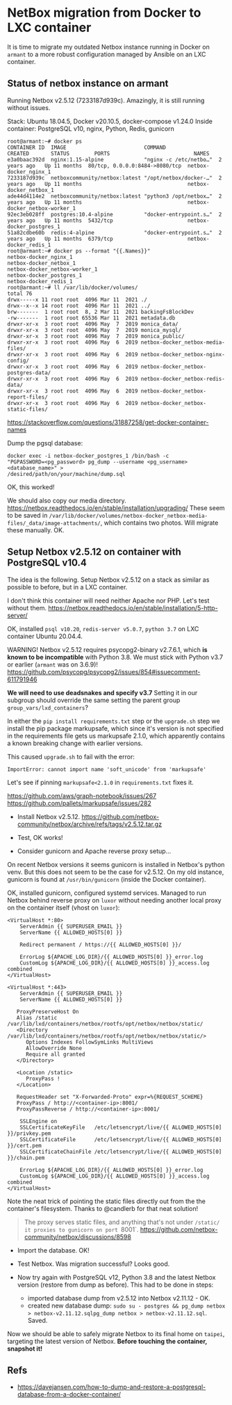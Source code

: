 # NetBox migration from Docker to LXC container

It is time to migrate my outdated Netbox instance running in Docker on `armant`
to a more robust configuration managed by Ansible on an LXC container.


## Status of netbox instance on armant

Running Netbox v2.5.12 (7233187d939c). Amazingly, it is still running
without issues.

Stack: Ubuntu 18.04.5, Docker v20.10.5, docker-compose v1.24.0
Inside container: PostgreSQL v10, nginx, Python, Redis, gunicorn

```
root@armant:~# docker ps 
CONTAINER ID  IMAGE                         COMMAND                 CREATED       STATUS        PORTS                           NAMES
e3a0baac392d  nginx:1.15-alpine             "nginx -c /etc/netbo…"  2 years ago   Up 11 months  80/tcp, 0.0.0.0:8484->8080/tcp  netbox-docker_nginx_1
7233187d939c  netboxcommunity/netbox:latest "/opt/netbox/docker-…"  2 years ago   Up 11 months                                  netbox-docker_netbox_1
ade44d4114e2  netboxcommunity/netbox:latest "python3 /opt/netbox…"  2 years ago   Up 11 months                                  netbox-docker_netbox-worker_1
92ec3eb028ff  postgres:10.4-alpine          "docker-entrypoint.s…"  2 years ago   Up 11 months  5432/tcp                        netbox-docker_postgres_1
51a82cdbe60b  redis:4-alpine                "docker-entrypoint.s…"  2 years ago   Up 11 months  6379/tcp                        netbox-docker_redis_1
root@armant:~# docker ps --format "{{.Names}}"
netbox-docker_nginx_1
netbox-docker_netbox_1
netbox-docker_netbox-worker_1
netbox-docker_postgres_1
netbox-docker_redis_1
root@armant:~# ll /var/lib/docker/volumes/
total 76
drwx-----x 11 root root  4096 Mar 11  2021 ./
drwx--x--x 14 root root  4096 Mar 11  2021 ../
brw-------  1 root root  8, 2 Mar 11  2021 backingFsBlockDev
-rw-------  1 root root 65536 Mar 11  2021 metadata.db
drwxr-xr-x  3 root root  4096 May  7  2019 monica_data/
drwxr-xr-x  3 root root  4096 May  7  2019 monica_mysql/
drwxr-xr-x  3 root root  4096 May  7  2019 monica_public/
drwxr-xr-x  3 root root  4096 May  6  2019 netbox-docker_netbox-media-files/
drwxr-xr-x  3 root root  4096 May  6  2019 netbox-docker_netbox-nginx-config/
drwxr-xr-x  3 root root  4096 May  6  2019 netbox-docker_netbox-postgres-data/
drwxr-xr-x  3 root root  4096 May  6  2019 netbox-docker_netbox-redis-data/
drwxr-xr-x  3 root root  4096 May  6  2019 netbox-docker_netbox-report-files/
drwxr-xr-x  3 root root  4096 May  6  2019 netbox-docker_netbox-static-files/
```
https://stackoverflow.com/questions/31887258/get-docker-container-names

Dump the pgsql database:
```
docker exec -i netbox-docker_postgres_1 /bin/bash -c
"PGPASSWORD=<pg_password> pg_dump --username <pg_username> <database_name>" > 
/desired/path/on/your/machine/dump.sql
```
OK, this worked!

We should also copy our media directory.
https://netbox.readthedocs.io/en/stable/installation/upgrading/
These seem to be saved in `/var/lib/docker/volumes/netbox-docker_netbox-media-files/_data/image-attachments/`,
which contains two photos. Will migrate these manually. OK.



## Setup Netbox v2.5.12 on container with PostgreSQL v10.4

The idea is the following. Setup Netbox v2.5.12 on a stack as similar as possible 
to before, but in a LXC container.

I don't think this container will need neither Apache nor PHP. Let's test without them.
https://netbox.readthedocs.io/en/stable/installation/5-http-server/

OK, installed `psql v10.20`, `redis-server v5.0.7`, `python 3.7` on 
LXC container Ubuntu 20.04.4.

WARNING! Netbox v2.5.12 requires psycopg2-binary v2.7.6.1, which 
**is known to be incompatible** with Python 3.8.
We must stick with Python v3.7 or earlier (`armant` was on 3.6.9)!
https://github.com/psycopg/psycopg2/issues/854#issuecomment-611791946

**We will need to use deadsnakes and specify v3.7**
Setting it in our subgroup should override the same setting the parent group `group_vars/lxd_containers`?

In either the `pip install requirements.txt` step or the `upgrade.sh` step
we install the pip package markupsafe, which since it's version is not specified
in the requirements file gets us markupsafe 2.1.0, which apparently contains
a known breaking change with earlier versions.

This caused `upgrade.sh` to fail with the error:
```
ImportError: cannot import name 'soft_unicode' from 'markupsafe' 
```
Let's see if pinning `markupsafe<2.1.0` in `requirements.txt` fixes it.

https://github.com/aws/graph-notebook/issues/267
https://github.com/pallets/markupsafe/issues/282

+ Install Netbox v2.5.12.
https://github.com/netbox-community/netbox/archive/refs/tags/v2.5.12.tar.gz

+ Test, OK works!

+ Consider gunicorn and Apache reverse proxy setup...

On recent Netbox versions it seems gunicorn is installed in Netbox's python venv.
But this does not seem to be the case for v2.5.12. On my old instance, gunicorn 
is found at `/usr/bin/gunicorn` (inside the Docker container).

OK, installed gunicorn, configured systemd services.
Managed to run Netbox behind reverse proxy on `luxor` without needing another 
local proxy on the container itself  (vhost on `luxor`):
```
<VirtualHost *:80>
	ServerAdmin {{ SUPERUSER_EMAIL }}
	ServerName {{ ALLOWED_HOSTS[0] }}

	Redirect permanent / https://{{ ALLOWED_HOSTS[0] }}/

	ErrorLog ${APACHE_LOG_DIR}/{{ ALLOWED_HOSTS[0] }}_error.log
	CustomLog ${APACHE_LOG_DIR}/{{ ALLOWED_HOSTS[0] }}_access.log combined
</VirtualHost>

<VirtualHost *:443>
	ServerAdmin {{ SUPERUSER_EMAIL }}
	ServerName {{ ALLOWED_HOSTS[0] }}

   ProxyPreserveHost On
   Alias /static /var/lib/lxd/containers/netbox/rootfs/opt/netbox/netbox/static/
   <Directory /var/lib/lxd/containers/netbox/rootfs/opt/netbox/netbox/static/>
      Options Indexes FollowSymLinks MultiViews
      AllowOverride None
      Require all granted
   </Directory>

   <Location /static>
      ProxyPass !
   </Location>

   RequestHeader set "X-Forwarded-Proto" expr=%{REQUEST_SCHEME}
   ProxyPass / http://<container-ip>:8001/
   ProxyPassReverse / http://<container-ip>:8001/

	SSLEngine on
	SSLCertificateKeyFile   /etc/letsencrypt/live/{{ ALLOWED_HOSTS[0] }}/privkey.pem
	SSLCertificateFile      /etc/letsencrypt/live/{{ ALLOWED_HOSTS[0] }}/cert.pem
	SSLCertificateChainFile /etc/letsencrypt/live/{{ ALLOWED_HOSTS[0] }}/chain.pem
	
	ErrorLog ${APACHE_LOG_DIR}/{{ ALLOWED_HOSTS[0] }}_error.log
	CustomLog ${APACHE_LOG_DIR}/{{ ALLOWED_HOSTS[0] }}_access.log combined
</VirtualHost>
```
Note the neat trick of pointing the static files directly out from the the container's 
filesystem. Thanks to @candlerb for that neat solution! 

> The proxy serves static files, and anything that's not under `/static/
> it proxies to gunicorn on port `8001`.
> https://github.com/netbox-community/netbox/discussions/8598

+ Import the database. OK!

+ Test Netbox. Was migration successful? Looks good.

+ Now try again with PostgreSQL v12, Python 3.8 and the latest Netbox version 
  (restore from dump as before).
  This had to be done in steps:

  + imported database dump from v2.5.12 into Netbox v2.11.12 - OK.
  + created new database dump: `sudo su - postgres && pg_dump netbox > netbox-v2.11.12.sqlpg_dump netbox > netbox-v2.11.12.sql`. Saved.
  
Now we should be able to safely migrate Netbox to its final home on `taipei`,
targeting the latest version of Netbox.
**Before touching the container, snapshot it!**



## Refs

+ https://davejansen.com/how-to-dump-and-restore-a-postgresql-database-from-a-docker-container/
